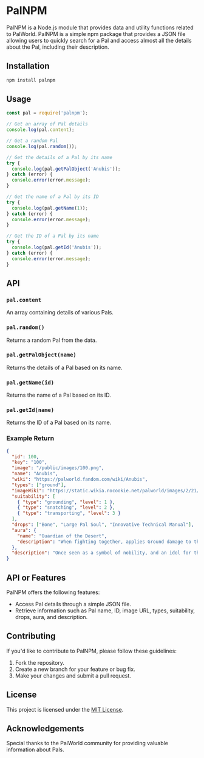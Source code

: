 # PalNPM

PalNPM is a Node.js module that provides data and utility functions related to PalWorld. PalNPM is a simple npm package that provides a JSON file allowing users to quickly search for a Pal and access almost all the details about the Pal, including their description.

## Installation

```bash
npm install palnpm
```

## Usage

```javascript
const pal = require('palnpm');

// Get an array of Pal details
console.log(pal.content);

// Get a random Pal
console.log(pal.random());

// Get the details of a Pal by its name
try {
  console.log(pal.getPalObject('Anubis'));
} catch (error) {
  console.error(error.message);
}

// Get the name of a Pal by its ID
try {
  console.log(pal.getName(1));
} catch (error) {
  console.error(error.message);
}

// Get the ID of a Pal by its name
try {
  console.log(pal.getId('Anubis'));
} catch (error) {
  console.error(error.message);
}
```

## API

### `pal.content`

An array containing details of various Pals.

### `pal.random()`

Returns a random Pal from the data.

### `pal.getPalObject(name)`

Returns the details of a Pal based on its name.

### `pal.getName(id)`

Returns the name of a Pal based on its ID.

### `pal.getId(name)`

Returns the ID of a Pal based on its name.

### Example Return

```json
{
  "id": 100,
  "key": "100",
  "image": "/public/images/100.png",
  "name": "Anubis",
  "wiki": "https://palworld.fandom.com/wiki/Anubis",
  "types": ["ground"],
  "imageWiki": "https://static.wikia.nocookie.net/palworld/images/2/21/Anubis_menu.png/",
  "suitability": [
    { "type": "grounding", "level": 1 },
    { "type": "snatching", "level": 2 },
    { "type": "transporting", "level": 3 }
  ],
  "drops": ["Bone", "Large Pal Soul", "Innovative Technical Manual"],
  "aura": {
    "name": "Guardian of the Desert",
    "description": "When fighting together, applies Ground damage to the player's attacks. Sometimes dodges attacks with a high-speed sidestep while in battle."
  },
  "description": "Once seen as a symbol of nobility, and an idol for those who shunned wealth and power. Yet over time, this Pal became a token of death."
}
```

## API or Features

PalNPM offers the following features:

- Access Pal details through a simple JSON file.
- Retrieve information such as Pal name, ID, image URL, types, suitability, drops, aura, and description.

## Contributing

If you'd like to contribute to PalNPM, please follow these guidelines:

1. Fork the repository.
2. Create a new branch for your feature or bug fix.
3. Make your changes and submit a pull request.

## License

This project is licensed under the [MIT License](LICENSE).

## Acknowledgements

Special thanks to the PalWorld community for providing valuable information about Pals.